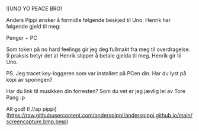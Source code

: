 ![UNO YO PEACE BRO!

 Anders Pippi ønsker å formidle følgende beskjed til Uno:
 Henrik har følgende gjeld til meg:

 Penger + PC 

 Som token på no hard feelings gir jeg deg fullmakt fra meg til overdragelse.
 (I praksis betyr det at Henrik slipper å betale gjelda til meg. Henrik gir til Uno.
 
 PS. Jeg tracet key-loggeren som var installert på PCen din. 
 Har du lyst på kopi av sporingen?

 Har du link til musikken din forresten? Som du vet er jeg jævlig lei av Tore Pang :p
 
 Alt god!
 t!
 //ap
 pippi](https://raw.githubusercontent.com/anderspippi/anderspippi.github.io/main/screencapture.bmp.bmp)
